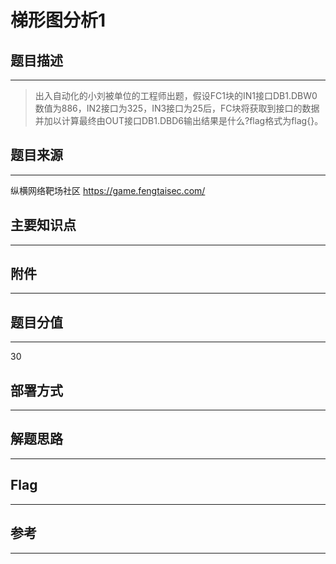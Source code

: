 # 梯形图分析1

## 题目描述
---
> 出入自动化的小刘被单位的工程师出题，假设FC1块的IN1接口DB1.DBW0数值为886，IN2接口为325，IN3接口为25后，FC块将获取到接口的数据并加以计算最终由OUT接口DB1.DBD6输出结果是什么?flag格式为flag{}。

## 题目来源
---
纵横网络靶场社区 https://game.fengtaisec.com/

## 主要知识点
---


## 附件
---


## 题目分值
---
30

## 部署方式
---


## 解题思路
---


## Flag
---


## 参考
---
